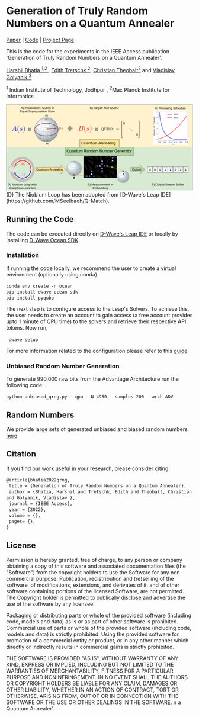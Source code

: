# Generation of Truly Random Numbers on a Quantum Annealer
[Paper]() | 
[Code](https://github.com/HarshilBhatia/QRNG) | 
[Project Page](https://4dqv.mpi-inf.mpg.de/QRNG/)

This is the code for the experiments in the IEEE Access publication 'Generation of Truly Random Numbers on a Quantum Annealer'.

[Harshil Bhatia <sup> 1,2 </sup>](https://scholar.google.com/citations?user=8rU1AaQAAAAJ&hl=en), [Edith Tretschk <sup>2</sup>](https://people.mpi-inf.mpg.de/~tretschk/), [Christian Theobalt<sup>2</sup>](https://people.mpi-inf.mpg.de/~theobalt/) and [Vladislav Golyanik <sup>2</sup>](https://people.mpi-inf.mpg.de/~golyanik/)

<sup>1</sup> Indian Institute of Technology, Jodhpur , <sup>2</sup>Max Planck Institute for Informatics 

<img src="teaser.png" alt="teaser image" />
(D) The Niobium Loop has been adopted from [D-Wave's Leap IDE](https://github.com/MSeelbach/Q-Match).

## Running the Code
The code can be executed directly on [D-Wave's Leap IDE](https://www.dwavesys.com/take-leap) or locally by installing [D-Wave Ocean SDK]( https://docs.ocean.dwavesys.com/en/stable/)

### Installation
If running the code locally, we recommend the user to create a virtual environment (optionally using conda)

```
conda env create -n ocean
pip install dwave-ocean-sdk
pip install pyqubo
```

The next step is to configure access to the Leap's Solvers. To achieve this, the user needs to create an account to gain access (a free account provides upto 1 minute of QPU time) to the solvers and retrieve their respective API tokens. Now run, 

``` dwave setup```

For more information related to the configuration please refer to this [guide](https://docs.ocean.dwavesys.com/en/stable/overview/sapi.html#sapi-access)


### Unbiased Random Number Generation
To generate 990,000 raw bits from the Advantage Architecture run the following code:
```
python unbiased_qrng.py --qpu --N 4950 --samples 200 --arch ADV
```

## Random Numbers 
We provide large sets of generated unbiased and biased random numbers [here](https://4dqv.mpi-inf.mpg.de/QRNG/) 

## Citation 
If you find our work useful in your research, please consider citing:

```
@article{bhatia2022qrng,
 title = {Generation of Truly Random Numbers on a Quantum Annealer},
 author = {Bhatia, Harshil and Tretschk, Edith and Theobalt, Christian and Golyanik, Vladislav },
 journal = {IEEE Access},
 year = {2022},
 volume = {},
 pages= {},
}
```
## License
Permission is hereby granted, free of charge, to any person or company obtaining a copy of this software and associated documentation files (the "Software") from the copyright holders to use the Software for any non-commercial purpose. Publication, redistribution and (re)selling of the software, of modifications, extensions, and derivates of it, and of other software containing portions of the licensed Software, are not permitted. The Copyright holder is permitted to publically disclose and advertise the use of the software by any licensee.

Packaging or distributing parts or whole of the provided software (including code, models and data) as is or as part of other software is prohibited. Commercial use of parts or whole of the provided software (including code, models and data) is strictly prohibited. Using the provided software for promotion of a commercial entity or product, or in any other manner which directly or indirectly results in commercial gains is strictly prohibited.

THE SOFTWARE IS PROVIDED "AS IS", WITHOUT WARRANTY OF ANY KIND, EXPRESS OR IMPLIED, INCLUDING BUT NOT LIMITED TO THE WARRANTIES OF MERCHANTABILITY, FITNESS FOR A PARTICULAR PURPOSE AND NONINFRINGEMENT. IN NO EVENT SHALL THE AUTHORS OR COPYRIGHT HOLDERS BE LIABLE FOR ANY CLAIM, DAMAGES OR OTHER LIABILITY, WHETHER IN AN ACTION OF CONTRACT, TORT OR OTHERWISE, ARISING FROM, OUT OF OR IN CONNECTION WITH THE SOFTWARE OR THE USE OR OTHER DEALINGS IN THE SOFTWARE.
n a Quantum Annealer'.
